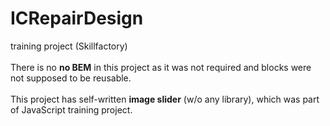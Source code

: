 # ICRepairDesign
training project (Skillfactory)<br>
<br>
There is no <b>no BEM</b> in this project as it was not required and blocks were not supposed to be reusable.<br>
<br>
This project has self-written <b>image slider</b> (w/o any library), which was part of JavaScript training project.<br>


